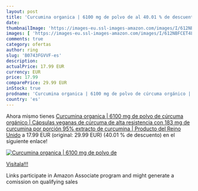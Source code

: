 ```yaml
---
layout: post
title: 'Curcumina organica | 6100 mg de polvo de al 40.01 % de descuento'
date: 
thumbnailImage: 'https://images-eu.ssl-images-amazon.com/images/I/612NBFCET4L._SL200_.jpg'
images: [ 'https://images-eu.ssl-images-amazon.com/images/I/612NBFCET4L._SL200_.jpg' ]
comments: true
category: ofertas
author: ring
slug: 'B0743FGVVF-es'
description:
actualPrice: 17.99 EUR
currency: EUR
price: 17.99
comparePrice: 29.99 EUR
inStock: true
prodname: 'Curcumina organica | 6100 mg de polvo de cúrcuma orgánico | Cápsulas veganas de cúrcuma de alta resistencia con 183 mg de curcumina por porción 95% extracto de curcumina | Producto del Reino Unido'
country: 'es'
---
```


Ahora mismo tienes [Curcumina organica | 6100 mg de polvo de cúrcuma orgánico | Cápsulas veganas de cúrcuma de alta resistencia con 183 mg de curcumina por porción 95% extracto de curcumina | Producto del Reino Unido](https://www.amazon.es/dp/B0743FGVVF/?tag=tolees-21) a 17.99 EUR (original: 29.99 EUR) (40.01 %  de descuento) en el siguiente enlace!

[![Curcumina organica | 6100 mg de polvo de](https://images-eu.ssl-images-amazon.com/images/I/612NBFCET4L._SL200_.jpg)](https://www.amazon.es/dp/B0743FGVVF/?tag=tolees-21)

[Visítala!!!](https://www.amazon.es/dp/B0743FGVVF/?tag=tolees-21)

Links participate in Amazon Associate program and might generate a comission on qualifying sales
